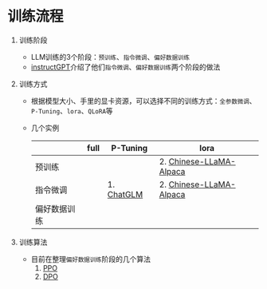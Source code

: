 # 训练流程


1. 训练阶段
    - LLM训练的3个阶段：`预训练`、`指令微调`、`偏好数据训练`
    - [instructGPT](LLM/训练流程/instructGPT.md)介绍了他们`指令微调`、`偏好数据训练`两个阶段的做法

2. 训练方式
    - 根据模型大小、手里的显卡资源，可以选择不同的训练方式：`全参数微调`、`P-Tuning`、`lora`、`QLoRA`等
    - 几个实例

        ||full|P-Tuning|lora|
        |---|---|---|---|
        |预训练|||2. [Chinese-LLaMA-Alpaca](LLM/训练流程/Chinese-LLaMA-Alpaca.md)|
        |指令微调||1. [ChatGLM](LLM/训练流程/ChatGLM.md)|2. [Chinese-LLaMA-Alpaca](LLM/训练流程/Chinese-LLaMA-Alpaca.md)|
        |偏好数据训练||||

3. 训练算法
    - 目前在整理`偏好数据训练`阶段的几个算法
        1. [PPO](LLM/训练流程/PPO.md)
        2. [DPO](LLM/训练流程/DPO.md)